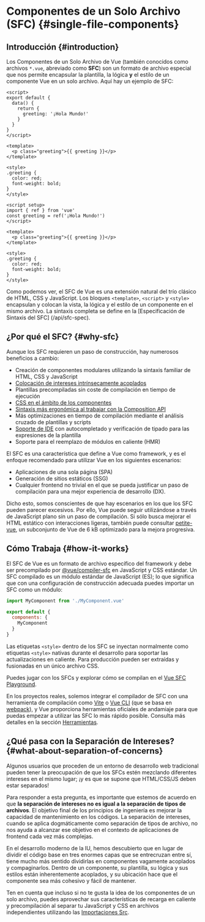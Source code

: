 # Componentes de un Solo Archivo (SFC) {#single-file-components}

## Introducción {#introduction}

Los Componentes de un Solo Archivo de Vue (también conocidos como archivos `*.vue`, abreviado como **SFC**) son un formato de archivo especial que nos permite encapsular la plantilla, la lógica **y** el estilo de un componente Vue en un solo archivo. Aquí hay un ejemplo de SFC:

<div class="options-api">

```vue
<script>
export default {
  data() {
    return {
      greeting: '¡Hola Mundo!'
    }
  }
}
</script>

<template>
  <p class="greeting">{{ greeting }}</p>
</template>

<style>
.greeting {
  color: red;
  font-weight: bold;
}
</style>
```

</div>

<div class="composition-api">

```vue
<script setup>
import { ref } from 'vue'
const greeting = ref('¡Hola Mundo!')
</script>

<template>
  <p class="greeting">{{ greeting }}</p>
</template>

<style>
.greeting {
  color: red;
  font-weight: bold;
}
</style>
```

</div>

Como podemos ver, el SFC de Vue es una extensión natural del trío clásico de HTML, CSS y JavaScript. Los bloques `<template>`, `<script>` y `<style>` encapsulan y colocan la vista, la lógica y el estilo de un componente en el mismo archivo. La sintaxis completa se define en la [Especificación de Sintaxis del SFC] (/api/sfc-spec).

## ¿Por qué el SFC? {#why-sfc}

Aunque los SFC requieren un paso de construcción, hay numerosos beneficios a cambio:

- Creación de componentes modulares utilizando la sintaxis familiar de HTML, CSS y JavaScript
- [Colocación de intereses intrínsecamente acoplados](#¿que-pasa-con-la-separacion-de-intereses)
- Plantillas precompiladas sin coste de compilación en tiempo de ejecución
- [CSS en el ámbito de los componentes](/api/sfc-css-features)
- [Sintaxis más ergonómica al trabajar con la Composition API](/api/sfc-script-setup)
- Más optimizaciones en tiempo de compilación mediante el análisis cruzado de plantillas y scripts
- [Soporte de IDE](/guide/scaling-up/tooling#ide-support) con autocompletado y verificación de tipado para las expresiones de la plantilla
- Soporte para el reemplazo de módulos en caliente (HMR)

El SFC es una característica que define a Vue como framework, y es el enfoque recomendado para utilizar Vue en los siguientes escenarios:

- Aplicaciones de una sola página (SPA)
- Generación de sitios estáticos (SSG)
- Cualquier frontend no trivial en el que se pueda justificar un paso de compilación para una mejor experiencia de desarrollo (DX).

Dicho esto, somos conscientes de que hay escenarios en los que los SFC pueden parecer excesivos. Por ello, Vue puede seguir utilizándose a través de JavaScript plano sin un paso de compilación. Si sólo busca mejorar el HTML estático con interacciones ligeras, también puede consultar [petite-vue](https://github.com/vuejs/petite-vue), un subconjunto de Vue de 6 kB optimizado para la mejora progresiva.

## Cómo Trabaja {#how-it-works}

El SFC de Vue es un formato de archivo específico del framework y debe ser precompilado por [@vue/compiler-sfc](https://github.com/vuejs/core/tree/main/packages/compiler-sfc) en JavaScript y CSS estándar. Un SFC compilado es un módulo estándar de JavaScript (ES); lo que significa que con una configuración de construcción adecuada puedes importar un SFC como un módulo:

```js
import MyComponent from './MyComponent.vue'

export default {
  components: {
    MyComponent
  }
}
```

Las etiquetas `<style>` dentro de los SFC se inyectan normalmente como etiquetas `<style>` nativas durante el desarrollo para soportar las actualizaciones en caliente. Para producción pueden ser extraídas y fusionadas en un único archivo CSS.

Puedes jugar con los SFCs y explorar cómo se compilan en el [Vue SFC Playground](https://sfc.vuejs.org/).

En los proyectos reales, solemos integrar el compilador de SFC con una herramienta de compilación como [Vite](https://vitejs.dev/) o [Vue CLI](http://cli.vuejs.org/) (que se basa en [webpack](https://webpack.js.org/)), y Vue proporciona herramientas oficiales de andamiaje para que puedas empezar a utilizar las SFC lo más rápido posible. Consulta más detalles en la sección [Herramientas](/guide/scaling-up/tooling).

## ¿Qué pasa con la Separación de Intereses? {#what-about-separation-of-concerns}

Algunos usuarios que proceden de un entorno de desarrollo web tradicional pueden tener la preocupación de que los SFCs estén mezclando diferentes intereses en el mismo lugar; ¡y es que se supone que HTML/CSS/JS deben estar separados!

Para responder a esta pregunta, es importante que estemos de acuerdo en que **la separación de intereses no es igual a la separación de tipos de archivos**. El objetivo final de los principios de ingeniería es mejorar la capacidad de mantenimiento en los códigos. La separación de intereses, cuando se aplica dogmáticamente como separación de tipos de archivo, no nos ayuda a alcanzar ese objetivo en el contexto de aplicaciones de frontend cada vez más complejas.

En el desarrollo moderno de la IU, hemos descubierto que en lugar de dividir el código base en tres enormes capas que se entrecruzan entre sí, tiene mucho más sentido dividirlas en componentes vagamente acoplados y compaginarlos. Dentro de un componente, su plantilla, su lógica y sus estilos están inherentemente acoplados, y su ubicación hace que el componente sea más cohesivo y fácil de mantener.

Ten en cuenta que incluso si no te gusta la idea de los componentes de un solo archivo, puedes aprovechar sus características de recarga en caliente y precompilación al separar tu JavaScript y CSS en archivos independientes utilizando las [Importaciones Src](/api/sfc-spec#src-imports).
